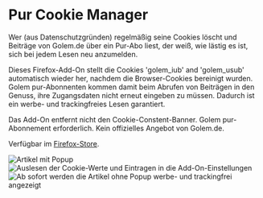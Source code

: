 # Pur Cookie Manager

Wer (aus Datenschutzgründen) regelmäßig seine Cookies löscht und Beiträge von Golem.de über ein Pur-Abo liest, der weiß, wie lästig es ist, sich bei jedem  Lesen neu anzumelden.

Dieses Firefox-Add-On stellt die Cookies 'golem_iub' and 'golem_usub' automatisch wieder her, nachdem die Browser-Cookies bereinigt wurden. Golem pur-Abonnenten kommen damit beim Abrufen von Beiträgen in den Genuss, ihre Zugangsdaten nicht erneut eingeben zu müssen. Dadurch ist ein werbe- und trackingfreies Lesen garantiert.

Das Add-On entfernt nicht den Cookie-Constent-Banner. Golem pur-Abonnement erforderlich. Kein offizielles Angebot von Golem.de.

Verfügbar im [Firefox-Store](https://addons.mozilla.org/de/firefox/addon/pur-cookie-manager/).

![Artikel mit Popup](https://addons.cdn.mozilla.net/user-media/previews/full/245/245729.png)
![Auslesen der Cookie-Werte und Eintragen in die Add-On-Einstellungen](https://addons.cdn.mozilla.net/user-media/previews/full/245/245730.png)
![Ab sofort werden die Artikel ohne Popup werbe- und trackingfrei angezeigt](https://addons.cdn.mozilla.net/user-media/previews/full/245/245731.png)

